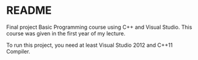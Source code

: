 # README #

Final project Basic Programming course using C++ and Visual Studio.
This course was given in the first year of my lecture.

To run this project, you need at least Visual Studio 2012 and C++11 Compiler.
